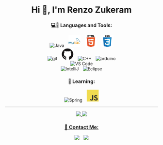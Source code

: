 <div align="center">
<h1>Hi 👋, I'm Renzo Zukeram</h1>
<h3><font size="3">💻🧰 Languages and Tools:</font></h3>
<p style="position: static;"> 
    <img alt="Java" height="40px" width="40px" style="padding-right:10px;" src="https://cdn.jsdelivr.net/gh/devicons/devicon/icons/java/java-original.svg"/>
    <img alt="mysql" width="40px" height="40px" style="padding-right:10px;" src="https://raw.githubusercontent.com/devicons/devicon/master/icons/mysql/mysql-original-wordmark.svg" />
    <img alt="html5" width="40px" height="40px" style="padding-right:10px;" src="https://raw.githubusercontent.com/devicons/devicon/master/icons/html5/html5-original-wordmark.svg"/> 
    <img alt="css3" width="40px" height="40px" src="https://raw.githubusercontent.com/devicons/devicon/master/icons/css3/css3-original-wordmark.svg" />
<br>
    <img alt="git" width="40px" height="40px" style="padding-right:10px;" src="https://www.vectorlogo.zone/logos/git-scm/git-scm-icon.svg"/>
    <img alt="git-hub" width="40px" height="40px" style="padding-right:10px;" src="https://raw.githubusercontent.com/devicons/devicon/1119b9f84c0290e0f0b38982099a2bd027a48bf1/icons/github/github-original.svg"/>
    <img alt="C++" width="40px" height="40px" style="padding-right:10px;" src="https://user-images.githubusercontent.com/42747200/46140125-da084900-c26d-11e8-8ea7-c45ae6306309.png"/>
    <img alt="arduino" width="40px" height="40px" src="https://cdn.icon-icons.com/icons2/2699/PNG/512/arduino_logo_icon_170518.png"/>
<br>
    <img alt="VS Code" src="https://img.shields.io/badge/Visual_Studio_Code-0078D4?style=for-the-badge&logo=visual%20studio%20code&logoColor=white"/>
<br>
    <img alt="IntelliJ" style="padding-right:10px;" src="https://img.shields.io/badge/IntelliJ_IDEA-000000.svg?style=for-the-badge&logo=intellij-idea&logoColor=white"/>
    <img alt="Eclipse" src="https://img.shields.io/badge/Eclipse-2C2255?style=for-the-badge&logo=eclipse&logoColor=white"/>
</p>

<h3><font size="3">🚀 Learning:</font> </h3>
    <img alt="Spring" height="40px" width="40px" style="padding-right:10px;" src="https://cdn.jsdelivr.net/gh/devicons/devicon/icons/spring/spring-original.svg"/>
    <img alt="javascript" width="40px" height="40px" src="https://raw.githubusercontent.com/devicons/devicon/master/icons/javascript/javascript-original.svg"/>
    
 ---
<div>
<a href="https://github.com/renzozuk">
    <img height="165em" src="https://github-readme-stats.vercel.app/api/top-langs/?username=renzozuk&layout=compact&langs_count=7&theme=chartreuse-dark&title_color=ffffff"/>
    <img height="165em" src="https://github-readme-stats.vercel.app/api?username=renzozuk&show_icons=true&theme=chartreuse-dark&title_color=ffffff&include_all_commits=true&count_private=false"/>
</div>

 <div>
    <h3>📩 Contact Me:</h3>
    <a href = "mailto:contact.renzo.zukeram@gmail.com"><img style="padding-right:10px;" src="https://img.shields.io/badge/Gmail-D14836?style=for-the-badge&logo=gmail&logoColor=white" target="_blank"></a>
    <a href="https://br.linkedin.com/in/renzo-zukeram-348437231" target="_blank"><img src="https://img.shields.io/badge/-LinkedIn-%230077B5?style=for-the-badge&logo=linkedin&logoColor=white" target="_blank"></a>  
 </div>
</div>
